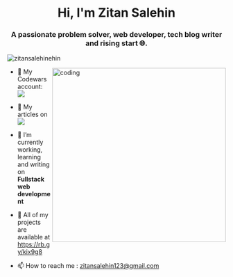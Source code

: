 <h1 align="center">Hi, I'm Zitan Salehin</h1>
<h3 align="center">A passionate problem solver, web developer, tech blog writer and rising start 🌐.</h3>

<p align="left"> <img src="https://komarev.com/ghpvc/?username=zitansalehinehin&label=Profile%20views&color=0e75b6&style=flat" alt="zitansalehinehin" /> </p>
<img align="right" width="400" src="https://i.pinimg.com/originals/e4/26/70/e426702edf874b181aced1e2fa5c6cde.gif" alt="coding">



- 💬 My Codewars account: <a href="https://www.codewars.com/users/zitan1" alt="zitans medium"> <img align="center" src="https://img.shields.io/badge/Codewars-B1361E?style=for-the-badge&logo=Codewars&logoColor=white" /> </a>

- 💬 My articles on <a href="https://medium.com/@zitansalehin" alt="zitans medium"> <img align="center" src="https://img.shields.io/badge/Medium-12100E?style=for-the-badge&logo=medium&logoColor=white" /> </a>

- 💬 I’m currently working, learning and writing on <br/> ****Fullstack web development****

- 💬 All of my projects are available at <a href="[https://medium.com/@zitansalehin](https://zitansfolio.vercel.app/)" alt="zitans web showcase">https://rb.gy/kix9g8</a>

- 📫 How to reach me :  zitansalehin123@gmail.com




